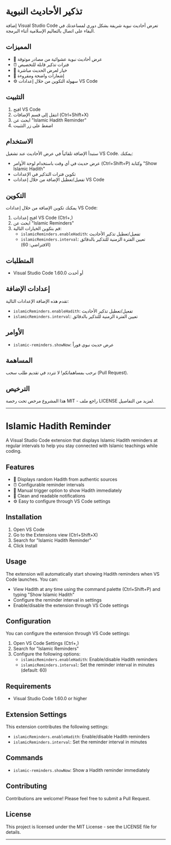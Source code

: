 
# تذكير الأحاديث النبوية

إضافة Visual Studio Code تعرض أحاديث نبوية شريفة بشكل دوري لمساعدتك في البقاء على اتصال بالتعاليم الإسلامية أثناء البرمجة.

## المميزات

- 📖 عرض أحاديث نبوية عشوائية من مصادر موثوقة
- ⏰ فترات تذكير قابلة للتخصيص
- 🔔 خيار لعرض الحديث مباشرة
- 🎨 إشعارات واضحة ومقروءة
- ⚙️ سهولة التكوين من خلال إعدادات VS Code

## التثبيت

1. افتح VS Code
2. انتقل إلى قسم الإضافات (Ctrl+Shift+X)
3. ابحث عن "Islamic Hadith Reminder"
4. اضغط على زر التثبيت

## الاستخدام

ستبدأ الإضافة تلقائياً في عرض الأحاديث عند تشغيل VS Code. يمكنك:

- عرض حديث في أي وقت باستخدام لوحة الأوامر (Ctrl+Shift+P) وكتابة "Show Islamic Hadith"
- تكوين فترات التذكير في الإعدادات
- تفعيل/تعطيل الإضافة من خلال إعدادات VS Code

## التكوين

يمكنك تكوين الإضافة من خلال إعدادات VS Code:

1. افتح إعدادات VS Code (Ctrl+,)
2. ابحث عن "Islamic Reminders"
3. قم بتكوين الخيارات التالية:
   - `islamicReminders.enableHadith`: تفعيل/تعطيل تذكير الأحاديث
   - `islamicReminders.interval`: تعيين الفترة الزمنية للتذكير بالدقائق (الافتراضي: 60)

## المتطلبات

- Visual Studio Code 1.60.0 أو أحدث

## إعدادات الإضافة

تقدم هذه الإضافة الإعدادات التالية:

- `islamicReminders.enableHadith`: تفعيل/تعطيل تذكير الأحاديث
- `islamicReminders.interval`: تعيين الفترة الزمنية للتذكير بالدقائق

## الأوامر

- `islamic-reminders.showNow`: عرض حديث نبوي فوراً

## المساهمة

نرحب بمساهماتكم! لا تتردد في تقديم طلب سحب (Pull Request).

## الترخيص

هذا المشروع مرخص تحت رخصة MIT - راجع ملف LICENSE لمزيد من التفاصيل.

-------

# Islamic Hadith Reminder

A Visual Studio Code extension that displays Islamic Hadith reminders at regular intervals to help you stay connected with Islamic teachings while coding.

## Features

- 📖 Displays random Hadith from authentic sources
- ⏰ Configurable reminder intervals
- 🔔 Manual trigger option to show Hadith immediately
- 🎨 Clean and readable notifications
- ⚙️ Easy to configure through VS Code settings

## Installation

1. Open VS Code
2. Go to the Extensions view (Ctrl+Shift+X)
3. Search for "Islamic Hadith Reminder"
4. Click Install

## Usage

The extension will automatically start showing Hadith reminders when VS Code launches. You can:

- View Hadith at any time using the command palette (Ctrl+Shift+P) and typing "Show Islamic Hadith"
- Configure the reminder interval in settings
- Enable/disable the extension through VS Code settings

## Configuration

You can configure the extension through VS Code settings:

1. Open VS Code Settings (Ctrl+,)
2. Search for "Islamic Reminders"
3. Configure the following options:
   - `islamicReminders.enableHadith`: Enable/disable Hadith reminders
   - `islamicReminders.interval`: Set the reminder interval in minutes (default: 60)

## Requirements

- Visual Studio Code 1.60.0 or higher

## Extension Settings

This extension contributes the following settings:

- `islamicReminders.enableHadith`: Enable/disable Hadith reminders
- `islamicReminders.interval`: Set the reminder interval in minutes

## Commands

- `islamic-reminders.showNow`: Show a Hadith reminder immediately

## Contributing

Contributions are welcome! Please feel free to submit a Pull Request.

## License

This project is licensed under the MIT License - see the LICENSE file for details.

---
